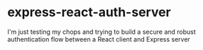 # express-react-auth-server
I'm just testing my chops and trying to build a secure and robust authentication flow between a React client and Express server
